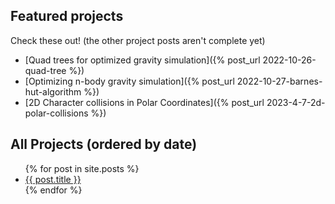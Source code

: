 ## Featured projects

Check these out! (the other project posts aren't complete yet)

* [Quad trees for optimized gravity simulation]({% post_url 2022-10-26-quad-tree %})
* [Optimizing n-body gravity simulation]({% post_url 2022-10-27-barnes-hut-algorithm %})
* [2D Character collisions in Polar Coordinates]({% post_url 2023-4-7-2d-polar-collisions %})

## All Projects (ordered by date)

<ul>
  {% for post in site.posts %}
    <li>
      <a href="{{ post.url }}">{{ post.title }}</a>
    </li>
  {% endfor %}
</ul>
